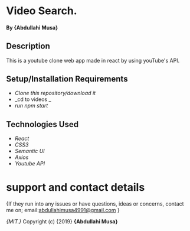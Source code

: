 # Video Search.

#### By **{Abdullahi Musa}**

## Description

This is a youtube clone web app made in react by using youTube's API.

## Setup/Installation Requirements

- _Clone this repository/download it_
- _cd to videos _
- _run npm start_

## Technologies Used

- _React_
- _CSS3_
- _Semantic UI_
- _Axios_
- _Youtube API_

# support and contact details

{If they run into any issues or have questions, ideas or concerns, contact me on; email:abdullahimusa4991@gmail.com }

_{MIT.}_
Copyright (c) {2019} **{Abdullahi Musa}**
